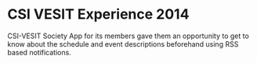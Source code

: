 # CSI VESIT Experience 2014

CSI-VESIT Society App for its members gave them an opportunity to get to know about the schedule and event descriptions beforehand using RSS based notifications.

